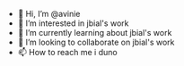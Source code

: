 - 👋 Hi, I’m @avinie
- 👀 I’m interested in jbial's work
- 🌱 I’m currently learning about jbial's work
- 💞️ I’m looking to collaborate on jbial's work
- 📫 How to reach me i duno

<!---
avinie/avinie is a ✨ special ✨ repository because its `README.md` (this file) appears on your GitHub profile.
You can click the Preview link to take a look at your changes.
--->

